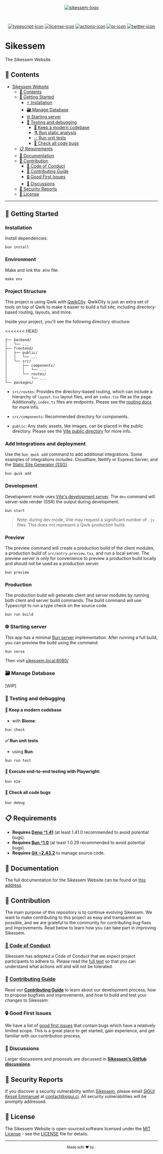 <div align="center">

[![sikessem-logo]][sikessem-link]

<br>

[![typescript-icon]][typescript-link]
[![license-icon]][license-link]
[![actions-icon]][actions-link]
[![pr-icon]][pr-link]
[![twitter-icon]][twitter-link]

</div>

# Sikessem

The Sikessem Website.

## 🔖 Contents

-   [Sikessem Website](#sikessem-website)
    -   [🔖 Contents](#-contents)
    -   [🎉 Getting Started](#-getting-started)
        -   [⚡️ Installation](#️-installation)
        -   [🗃️ Manage Database](#️-manage-database)
        -   [🌐 Starting server](#-starting-server)
        -   [🧪 Testing and debugging](#-testing-and-debugging)
            -   [🧹 Keep a modern codebase](#-keep-a-modern-codebase)
            -   [⚗️ Run static analysis](#️-run-static-analysis)
            -   [✅ Run unit tests](#-run-unit-tests)
            -   [🐛 Check all code bugs](#-check-all-code-bugs)
    -   [📋 Requirements](#-requirements)
    -   [📖 Documentation](#-documentation)
    -   [👏 Contribution](#-contribution)
        -   [👷 Code of Conduct](#-code-of-conduct)
        -   [👥 Contributing Guide](#-contributing-guide)
        -   [🔒️ Good First Issues](#️-good-first-issues)
        -   [💬 Discussions](#-discussions)
    -   [🔐 Security Reports](#-security-reports)
    -   [📄 License](#-license)

---

## 🎉 Getting Started

### Installation

Install dependencies:

```shell
bun install
```

### Environment

Make and link the .env file:

```shell
make env
```

### Project Structure

This project is using Qwik with [QwikCity](https://qwik.builder.io/qwikcity/overview/). QwikCity is just an extra set of tools on top of Qwik to make it easier to build a full site, including directory-based routing, layouts, and more.

Inside your project, you'll see the following directory structure:

<<<<<<< HEAD
```
├── backend/
│   └── ...
├── frontend/
│   ├── public/
│   │   └── ...
│   └── src/
│       ├── components/
│       │   └── ...
│       └── routes/
│           └── ...
└── packages/
```

- `src/routes`: Provides the directory-based routing, which can include a hierarchy of `layout.tsx` layout files, and an `index.tsx` file as the page. Additionally, `index.ts` files are endpoints. Please see the [routing docs](https://qwik.builder.io/qwikcity/routing/overview/) for more info.

- `src/components`: Recommended directory for components.

- `public`: Any static assets, like images, can be placed in the public directory. Please see the [Vite public directory](https://vitejs.dev/guide/assets.html#the-public-directory) for more info.

### Add Integrations and deployment

Use the `bun qwik add` command to add additional integrations. Some examples of integrations includes: Cloudflare, Netlify or Express Server, and the [Static Site Generator (SSG)](https://qwik.builder.io/qwikcity/guides/static-site-generation/).

```shell
bun qwik add
```

### Development

Development mode uses [Vite's development server](https://vitejs.dev/). The `dev` command will server-side render (SSR) the output during development.

```shell
bun start
```

> Note: during dev mode, Vite may request a significant number of `.js` files. This does not represent a Qwik production build.

### Preview

The preview command will create a production build of the client modules, a production build of `src/entry.preview.tsx`, and run a local server. The preview server is only for convenience to preview a production build locally and should not be used as a production server.

```shell
bun preview
```

### Production

The production build will generate client and server modules by running both client and server build commands. The build command will use Typescript to run a type check on the source code.

```shell
bun run build
```

### 🌐 Starting server

This app has a minimal [Bun server](https://bun.sh/docs/api/http) implementation. After running a full build, you can preview the build using the command:

```shell
bun serve
```

Then visit [sikessem.local:8080/](sikessem.local:8080/)

### 🗃️ Manage Database

[WIP]

### 🧪 Testing and debugging

#### 🧹 Keep a modern codebase

-   with **Biome**:

```shell
bun check
```

#### ✅ Run unit tests

-   using **Bun**:

```shell
bun run test
```

#### 🚀 Execute end-to-end testing with **Playwright**:

```shell
bun e2e
```

#### 🐛 Check all code bugs

```shell
bun debug
```

## 📋 Requirements

-   **Requires [Deno ^1.41](https://deno.land/)** (at least 1.41.0 recommended to avoid potential bugs).
-   **Requires [Bun ^1.0](https://bun.sh/)** (at least 1.0.29 recommended to avoid potential bugs).
-   **Requires [Git ~2.43.2](https://git-scm.com/)** to manage source code.

## 📖 Documentation

The full documentation for the Sikessem Website can be found on [this address][docs-link].

## 👏 Contribution

The main purpose of this repository is to continue evolving Sikessem. We want to make contributing to this project as easy and transparent as possible, and we are grateful to the community for contributing bug fixes and improvements. Read below to learn how you can take part in improving Sikessem.

### [👷 Code of Conduct][conduct-link]

Sikessem has adopted a Code of Conduct that we expect project participants to adhere to.
Please read the [full text][conduct-link] so that you can understand what actions will and will not be tolerated.

### 👥 [Contributing Guide][pr-link]

Read our [**Contributing Guide**][pr-link] to learn about our development process, how to propose bugfixes and improvements, and how to build and test your changes to Sikessem.

### 🔒️ Good First Issues

We have a list of [good first issues][gfi] that contain bugs which have a relatively limited scope. This is a great place to get started, gain experience, and get familiar with our contribution process.

### 💬 Discussions

Larger discussions and proposals are discussed in [**Sikessem's GitHub discussions**][discuss-link].

## 🔐 Security Reports

If you discover a security vulnerability within [Sikessem](https://sikessem.com), please email [SIGUI Kessé Emmanuel](https://github.com/siguici) at [contact@sigui.ci](mailto:contact@sigui.ci). All security vulnerabilities will be promptly addressed.

## 📄 License

The Sikessem Website is open-sourced software licensed under the [MIT License](https://opensource.org/licenses/MIT) - see the [LICENSE][license-link] file for details.

---

<div align="center"><sub>Made with ❤︎ by <a href="https://twitter.com/intent/follow?screen_name=siguici" style="content:url(https://img.shields.io/twitter/follow/siguici.svg?label=@siguici);margin-bottom:-6px">@siguici</a>.</sub></div>

[sikessem-logo]: https://github.com/sikessem/art/blob/HEAD/images/sikessem.svg
[sikessem-link]: https://github.com/sikessem 'Sikessem'
[typescript-icon]: https://img.shields.io/badge/TypeScript-294E80.svg?logo=typescript
[typescript-link]: https://github.com/sikessem/sikessem.com/search?l=typescript 'TypeScript code'
[actions-icon]: https://github.com/sikessem/sikessem.com/workflows/CI/badge.svg
[actions-link]: https://github.com/sikessem/sikessem.com/actions 'Sikessem Web App status'
[pr-icon]: https://img.shields.io/badge/PRs-welcome-brightgreen.svg?color=brightgreen
[pr-link]: https://github.com/sikessem/.github/blob/HEAD/CONTRIBUTING.md 'PRs welcome!'
[twitter-icon]: https://img.shields.io/twitter/follow/sikessem_tweets.svg?label=@sikessem_tweets
[twitter-link]: https://twitter.com/intent/follow?screen_name=sikessem_tweets 'Ping Sikessem'
[license-icon]: https://img.shields.io/badge/license-MIT-blue.svg
[license-link]: https://github.com/sikessem/sikessem.com/blob/HEAD/LICENSE 'Sikessem Web App License'
[conduct-link]: https://github.com/sikessem/sikessem.com/blob/HEAD/CODE_OF_CONDUCT.md
[discuss-link]: https://github.com/orgs/sikessem/discussions
[docs-link]: https://github.com/sikessem/sikessem.com#readme 'Sikessem Web App Documentation'
[gfi]: https://github.com/sikessem/sikessem.com/labels/good%20first%20issue
[typescript-home]: https://www.typescriptlang.org 'TypeScript'
[tailwindcss-home]: https://tailwindcss.com 'TailwindCSS'
[vitejs-home]: https://vitejs.dev 'Vite.js'
[biome-home]: https://biomejs.dev 'Biome'
[bun-home]: https://bun.sh 'Bun'
